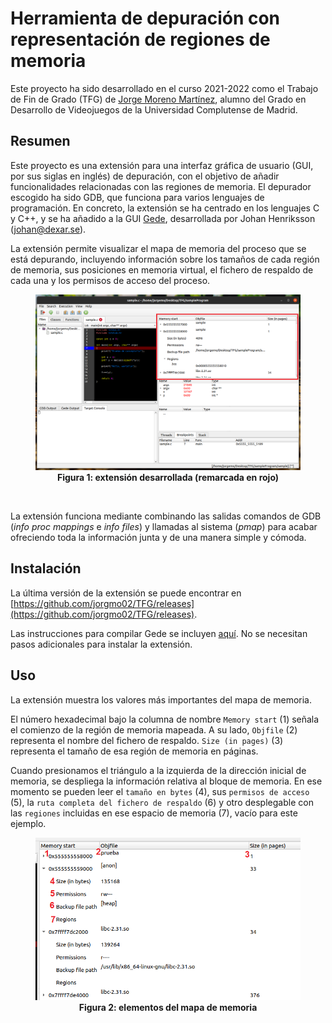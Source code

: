 # Herramienta de depuración con representación de regiones de memoria

Este proyecto ha sido desarrollado en el curso 2021-2022 como el Trabajo de Fin de Grado (TFG) de [Jorge Moreno Martínez](mailto:jorgemomartin@gmail.com), alumno del Grado en Desarrollo de Videojuegos de la Universidad Complutense de Madrid.

## Resumen

Este proyecto es una extensión para una interfaz gráfica de usuario (GUI, por sus siglas en inglés) de depuración, con el objetivo de añadir funcionalidades relacionadas con las regiones de memoria. El depurador escogido ha sido GDB, que funciona para varios lenguajes de programación. En concreto, la extensión se ha centrado en los lenguajes C y C++, y se ha añadido a la GUI [Gede](https://gede.dexar.se/), desarrollada por Johan Henriksson ([johan@dexar.se](mailto:johan@dexar.se)).

La extensión permite visualizar el mapa de memoria del proceso que se está depurando, incluyendo información sobre los tamaños de cada región de memoria, sus posiciones en memoria virtual, el fichero de respaldo de cada una y los permisos de acceso del proceso.

<figure>

<img src="./imgs/capture_general_redsq.png">
<figcaption align=center><b>Figura 1: extensión desarrollada (remarcada en rojo)</b></figcaption>

</figure>

<br>

La extensión funciona mediante combinando las salidas comandos de GDB (<i>info proc mappings</i> e <i>info files</i>) y llamadas al sistema (<i>pmap</i>) para acabar ofreciendo toda la información junta y de una manera simple y cómoda.

## <b>Instalación</b>

La última versión de la extensión se puede encontrar en [https://github.com/jorgmo02/TFG/releases](https://github.com/jorgmo02/TFG/releases).

Las instrucciones para compilar Gede se incluyen [aquí](./gede-2.18.1/README). No se necesitan pasos adicionales para instalar la extensión.

## <b>Uso</b>

La extensión muestra los valores más importantes del mapa de memoria.

El número hexadecimal bajo la columna de nombre ``Memory start`` (1) señala el comienzo de la región de memoria mapeada. A su lado, ``Objfile`` (2) representa el nombre del fichero de respaldo. ``Size (in pages)`` (3) representa el tamaño de esa región de memoria en páginas.

Cuando presionamos el triángulo a la izquierda de la dirección inicial de memoria, se despliega la información relativa al bloque de memoria. En ese momento se pueden leer el ``tamaño en bytes`` (4), sus ``permisos de acceso`` (5), la ``ruta completa del fichero de respaldo`` (6) y otro desplegable con las ``regiones`` incluidas en ese espacio de memoria (7), vacío para este ejemplo.

<figure>

<img src="./imgs/capture_closeup_numbered.png">
<figcaption align=center><b>Figura 2: elementos del mapa de memoria</b></figcaption>

</figure>